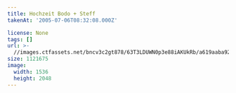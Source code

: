 ```yaml
---
title: Hochzeit Bodo + Steff
takenAt: '2005-07-06T08:32:08.000Z'

license: None
tags: []
url: >-
  //images.ctfassets.net/bncv3c2gt878/63T3LDUWN0p3e88iAKUkRb/a619aaba92ec28a7b4ac8a4fb3454dd3/hochzeit-bodo--steff_4560374756_o
size: 1121675
image:
  width: 1536
  height: 2048
---
```


